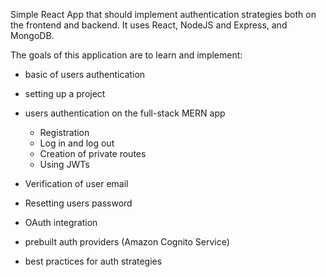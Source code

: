 Simple React App that should implement authentication strategies both on the frontend and backend.
It uses React, NodeJS and Express, and MongoDB.

The goals of this application are to learn and implement:
- basic of users authentication
- setting up a project
- users authentication on the full-stack MERN app
  - Registration
  - Log in and log out
  - Creation of private routes
  - Using JWTs

- Verification of user email
- Resetting users password
- OAuth integration
- prebuilt auth providers (Amazon Cognito Service)
- best practices for auth strategies
